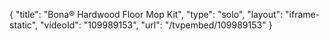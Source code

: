 {
    "title": "Bona&reg; Hardwood Floor Mop Kit",
    "type": "solo",
    "layout": "iframe-static",
    "videoId": "109989153",
    "url": "\/tvpembed\/109989153"
}